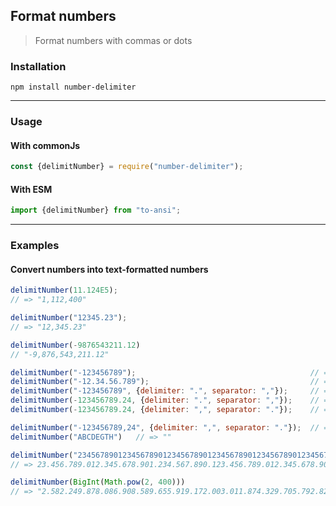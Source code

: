 

## Format numbers
>
> Format numbers with commas or dots


### Installation

```shell
npm install number-delimiter
```


---

### Usage

#### With commonJs

```javascript
const {delimitNumber} = require("number-delimiter");
```

#### With ESM

```javascript
import {delimitNumber} from "to-ansi";
```

---

### Examples

#### Convert numbers into text-formatted numbers

```javascript
delimitNumber(11.124E5);
// => "1,112,400"

delimitNumber("12345.23");
// => "12,345.23"

delimitNumber(-9876543211.12)
// "-9,876,543,211.12" 

delimitNumber("-123456789");                                       // => "123,456,789"
delimitNumber("-12.34.56.789");                                    // => "-123,456,789"
delimitNumber("-123456789", {delimiter: ".", separator: ","});     // => "-123.456.789"
delimitNumber(-123456789.24, {delimiter: ".", separator: ","});    // => "-123.456.789,24"
delimitNumber(-123456789.24, {delimiter: ",", separator: "."});    // => "-123,456,789.24"

delimitNumber("-123456789,24", {delimiter: ",", separator: "."});  // => "-123,456,789.24"
delimitNumber("ABCDEGTH")   // => ""

delimitNumber("23456789012345678901234567890123456789012345678901234567890,655441456");
// => 23.456.789.012.345.678.901.234.567.890.123.456.789.012.345.678.901.234.567.890,655441456

delimitNumber(BigInt(Math.pow(2, 400)))
// => "2.582.249.878.086.908.589.655.919.172.003.011.874.329.705.792.829.223.512.830.659.356.540.647.622.016.841.194.629.645.353.280.137.831.435.903.171.972.747.493.376"
```

